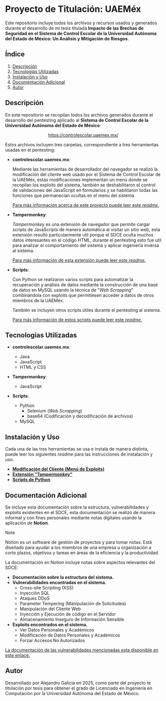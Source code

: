 # Proyecto de Titulación: UAEMéx
Este repositorio incluye todos los archivos y recursos usados y generados durante el desarrollo de mi tesis titulada __Impacto de las Brechas de Seguridad en el Sistema de Control Escolar de la Universidad Autónoma del Estado de México: Un Análisis y Mitigación de Riesgos__.

## Índice

1. [Descripción](#descripción)
2. [Tecnologías Utilizadas](#tecnologías-utilizadas)
3. [Instalación y Uso](#instalación-y-uso)
4. [Documentación Adicional](#documentación-adicional)
5. [Autor](#autor)

## Descripción
En este repositorio se recopilan todos los archivos generados durante el desarrollo del pentesting aplicado al __Sistema de Control Escolar de la Universidad Autónoma del Estado de México__:

<p style="text-align: center;"><a href="https://controlescolar.uaemex.mx/">https://controlescolar.uaemex.mx/</a></p>

Estos archivos incluyen tres carpetas, correspondiente a tres herramientas usadas en el pentesting:

* __controlescolar.uaemex.mx__:

    Mediante las herramientas de desarrollador del navegador se realizó la modificación del cliente web usado por el Sistema de Control Escolar de la UAEMéx, estas modificaciones implementan un menú donde se recopilan los exploits del sistema, también se deshabilitaron el control de validaciones del JavaScript en formularios y se habilitaron todas las funciones que permanecían ocultas en el menu del sistema.

    [Para más información acerca de este proyecto puede leer este _readme_.](/controlescolar.uaemex.mx/readme.md)

* __Tampermonkey__:
    
    _Tampermonkey_ es una extensión de navegador que permite cargar scripts de JavaScripts de manera automática al visitar un sitio web, esta extensión resultó particularmente util porque el SDCE oculta muchos datos interesantes en el código HTML, durante el pentesting esto fue util para analizar el comportamiento del sistema y aplicar ingeniería inversa al sistema.

    [Para más información de esta extensión puede leer este _readme_.](/Tampermonkey/readme.md)

* __Scripts__:

    Con Python se realizaron varios scripts para automatizar la recuperación y análisis de datos mediante la construcción de una base de datos en MySQL usando la técnica de "_Web Scrapping_" combinándola con exploits que permitiesen acceder a datos de otros miembros de la UAEMéx.

    También se incluyen otros scripts útiles durante el pentesting al sistema.

    [Para más información de estos scripts puede leer este _readme_.](/Scripts/readme.md)

## Tecnologías Utilizadas
* __controlescolar.uaemex.mx__:
    * Java
    * JavaScript
    * HTML y CSS

* __Tampermonkey__:
    * JavaScript
    
* __Scripts__:
    * Python
        * Selenium (_Web Scrapping_)
        * base64 (Codificación y decodificación de archivos)
    * MySQL
    
## Instalación y Uso

Cada una de las tres herramientas se usa e instala de manera distinta, puede leer los siguientes _readme_ para las instrucciones de instalación y uso.

* [__Modificación del Cliente (Menú de Exploits)__](/controlescolar.uaemex.mx/readme.md#instrucciones-de-instalación)
* [__Extensión "Tampermonkey"__](/Tampermonkey/readme.md#instrucciones-de-instalación)
* [__Scripts de Python__](/Scripts/readme.md#instalación)

## Documentación Adicional
Se incluye esta documentación sobre la estructura, vulnerabilidades y exploits existentes en el SDCE, esta documentación se realizó de manera informal y con fines personales mediante notas digitales usando la aplicación de __Notion__.

> [!NOTE]
> Notion es un software de gestión de proyectos y para tomar notas. Está diseñado para ayudar a los miembros de una empresa u organización a corto plazos, objetivos y tareas en áreas de la eficiencia y la productividad.

La documentación en Notion incluye notas sobre aspectos relevantes del SDCE:

* __Documentación sobre la estructura del sistema.__
* __Vulnerabilidades encontradas en el sistema.__
    * Cross-site Scripting (XSS)
    * Inyección SQL
    * Ataques DDoS
    * Parameter Tempering (Manipulación de Solicitudes)
    * Manipulación del Cliente Web
    * Inyección y Ejecución de código en el Servidor
    * Almacenamiento Inseguro de Información Sensible
* __Exploits encontrados en el sistema.__
    * Ver Datos Personales y Académicos
    * Modificación de Datos Personales y Académicos
    * Forzar Accesos No Autorizados

[La documentación de las vulnerabilidades mencionadas esta disponible en este enlace.](https://www.notion.so/UAEM-x-164abd56f0c0809a9acded7cd86e7a50?pvs=4)

## Autor

Desarrollado por Alejandro Galicia en 2025, como parte del proyecto te titulación por tesis para obtener el grado de Licenciado en Ingeniería en Computación por la Universidad Autónoma del Estado de México.
